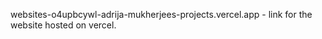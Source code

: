 websites-o4upbcywl-adrija-mukherjees-projects.vercel.app   -   link for the website hosted on vercel.
